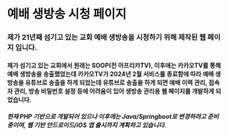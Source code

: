 # 예배 생방송 시청 페이지

### 제가 21년째 섬기고 있는 교회 예배 생방송을 시청하기 위해 제작된 웹 페이지 입니다.

#### 제가 섬기고 있는 교회에서 원래는 SOOP(전 아프리카TV), 이후에는 카카오TV를 통해 예배 생방송을 송출했었는데 카카오TV가 2024년 2월 서비스를 종료함에 따라 예배 생방송을 유튜브로 송출을 하게 되었는데 유튜브로 송출을 하게 되면 예배 이력 관리, 접속자 관리, 방송 비밀번호 설정 등에 어려움이 있어 생방송 관리용 웹 페이지를 개발하게 되었습니다.

##### 현재 PHP 기반으로 개발되어 있으나 이후에는 Java/Springboot로 변경하려고 준비중이며, 웹 기반 안드로이드/iOS 앱 출시까지 계획하고 있습니다.
